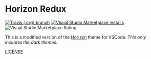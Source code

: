 # Horizon Redux

[![Travis (.org) branch](https://img.shields.io/travis/technicallyjosh/horizon-redux-theme-vscode/master?style=for-the-badge)](https://travis-ci.org/technicallyjosh/horizon-redux-theme-vscode)
[![Visual Studio Marketplace Installs](https://img.shields.io/visual-studio-marketplace/i/technicallyjosh.horizon-redux-theme-vscode?style=for-the-badge)](https://marketplace.visualstudio.com/items?itemName=technicallyjosh.horizon-redux-theme-vscode)
![Visual Studio Marketplace Rating](https://img.shields.io/visual-studio-marketplace/r/technicallyjosh.horizon-redux-theme-vscode?style=for-the-badge)

This is a modified version of the [Horizon](https://github.com/jolaleye/horizon-theme-vscode) theme for VSCode. _This only
includes the dark themes._

[LICENSE](LICENSE)
